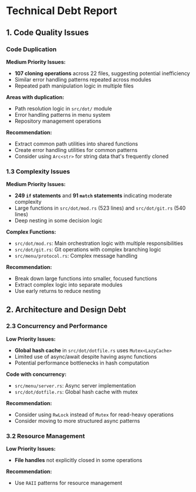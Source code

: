 # Technical Debt Report

## 1. Code Quality Issues

### Code Duplication

**Medium Priority Issues:**
- **107 cloning operations** across 22 files, suggesting potential inefficiency
- Similar error handling patterns repeated across modules
- Repeated path manipulation logic in multiple files

**Areas with duplication:**
- Path resolution logic in `src/dot/` module
- Error handling patterns in menu system
- Repository management operations

**Recommendation:**
- Extract common path utilities into shared functions
- Create error handling utilities for common patterns
- Consider using `Arc<str>` for string data that's frequently cloned

### 1.3 Complexity Issues

**Medium Priority Issues:**
- **249 `if` statements** and **91 `match` statements** indicating moderate complexity
- Large functions in `src/dot/mod.rs` (523 lines) and `src/dot/git.rs` (540 lines)
- Deep nesting in some decision logic

**Complex Functions:**
- `src/dot/mod.rs`: Main orchestration logic with multiple responsibilities
- `src/dot/git.rs`: Git operations with complex branching logic
- `src/menu/protocol.rs`: Complex message handling

**Recommendation:**
- Break down large functions into smaller, focused functions
- Extract complex logic into separate modules
- Use early returns to reduce nesting

## 2. Architecture and Design Debt

### 2.3 Concurrency and Performance

**Low Priority Issues:**
- **Global hash cache** in `src/dot/dotfile.rs` uses `Mutex<LazyCache>`
- Limited use of async/await despite having async functions
- Potential performance bottlenecks in hash computation

**Code with concurrency:**
- `src/menu/server.rs`: Async server implementation
- `src/dot/dotfile.rs`: Global hash cache with mutex

**Recommendation:**
- Consider using `RwLock` instead of `Mutex` for read-heavy operations
- Consider moving to more structured async patterns

### 3.2 Resource Management

**Low Priority Issues:**
- **File handles** not explicitly closed in some operations

**Recommendation:**
- Use `RAII` patterns for resource management

